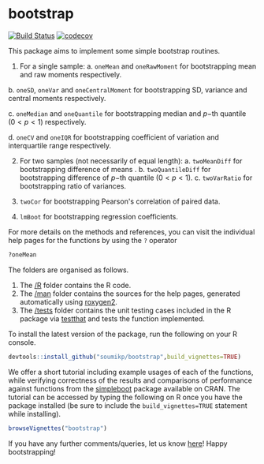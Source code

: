 # bootstrap

<!-- badges: start -->
[![Build Status](https://travis-ci.com/soumikp/bootstrap.svg?branch=main)](https://travis-ci.com/soumikp/bootstrap)
[![codecov](https://codecov.io/gh/soumikp/bootstrap/branch/main/graph/badge.svg?token=hidKtNx66v)](https://codecov.io/gh/soumikp/bootstrap)
<!-- badges: end -->

This package aims to implement some simple bootstrap routines. 

1. For a single sample:
  a. `oneMean` and `oneRawMoment`  for bootstrapping mean and raw moments respectively.
  
  b. `oneSD`, `oneVar` and `oneCentralMoment` for bootstrapping SD, variance and central moments respectively.
  
  c. `oneMedian` and `oneQuantile` for bootstrapping median and $p-$th quantile ($0 < p < 1$) respectively.
  
  d. `oneCV` and `oneIQR` for bootstrapping coefficient of variation and interquartile range respectively.
  
2. For two samples (not necessarily of equal length):
  a. `twoMeanDiff` for bootstrapping difference of means .
  b. `twoQuantileDiff` for bootstrapping difference of $p-$th quantile ($0 < p < 1$).
  c. `twoVarRatio` for bootstrapping ratio of variances.
  
3. `twoCor` for bootstrapping Pearson's correlation of paired data.

4. `lmBoot` for bootstrapping regression coefficients. 

For more details on the methods and references, you can visit the individual help pages for the functions by using the `?` operator

```R
?oneMean
```

The folders are organised as follows. 

1. The [/R](https://github.com/soumikp/bootstrap/tree/main/R) folder contains the R code. 
2. The [/man](https://github.com/soumikp/bootstrap/tree/main/man) folder contains the sources for the help pages, generated automatically using [roxygen2](https://cran.r-project.org/web/packages/roxygen2). 
3. The [/tests](https://github.com/soumikp/bootstrap/tree/main/tests) folder contains the unit  testing  cases included  in  the  R  package  via [testthat](https://testthat.r-lib.org/) and  tests  the  function implemented.

To install the latest version of the package, run the following on your R console.

```R
devtools::install_github("soumikp/bootstrap",build_vignettes=TRUE)
```

We offer a short tutorial including example usages of each of the functions, while verifying correctness of the results and comparisons of performance against functions from the [simpleboot](https://cran.r-project.org/web/packages/simpleboot/simpleboot.pdf) package available on CRAN. The tutorial can be accessed by typing the following on R once you have the package installed (be sure to include the `build_vignettes=TRUE` statement while installing).

```R
browseVignettes("bootstrap")
```

If you have any further comments/queries, let us know [here](mailto:soumikp@umich.edu)! Happy bootstrapping!
